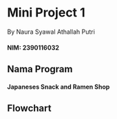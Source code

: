 # Mini Project 1
By Naura Syawal Athallah Putri 
#### NIM: 2390116032

## Nama Program
#### Japaneses Snack and Ramen Shop

## Flowchart
